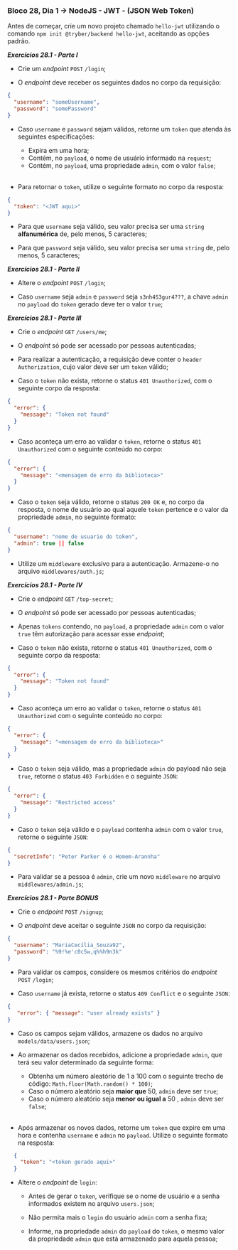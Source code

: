 ### Bloco 28, Dia 1 -> NodeJS - JWT - (JSON Web Token)

Antes de começar, crie um novo projeto chamado `hello-jwt` utilizando o comando `npm init @tryber/backend hello-jwt`, aceitando as opções padrão.

_**Exercícios 28.1 - Parte I**_

 - Crie um _endpoint_ `POST` `/login`;

 - O _endpoint_ deve receber os seguintes dados no corpo da requisição:

```json
{
  "username": "someUsername",
  "password": "somePassword"
}
```

 - Caso `username` e `password` sejam válidos, retorne um `token` que atenda às seguintes especificações:
   - Expira em uma hora;
   - Contém, no `payload`, o nome de usuário informado na `request`;
   - Contém, no `payload`, uma propriedade `admin`, com o valor `false`;
<br><br>

 - Para retornar o `token`, utilize o seguinte formato no corpo da resposta:

```json
{
  "token": "<JWT aqui>"
}
```

 - Para que `username` seja válido, seu valor precisa ser uma `string` **alfanumérica** de, pelo menos, 5 caracteres;

 - Para que `password` seja válido, seu valor precisa ser uma `string` de, pelo menos, 5 caracteres;


_**Exercícios 28.1 - Parte II**_

 - Altere o _endpoint_ `POST` `/login`;

 - Caso `username` seja `admin` e `password` seja `s3nh4S3gur4???`, a chave `admin` no `payload` do `token` gerado deve ter o valor `true`;


_**Exercícios 28.1 - Parte III**_

 - Crie o _endpoint_ `GET` `/users/me`;

 - O _endpoint_ só pode ser acessado por pessoas autenticadas;

 - Para realizar a autenticação, a requisição deve conter o `header` `Authorization`, cujo valor deve ser um `token` válido;

 - Caso o `token` não exista, retorne o status `401 Unauthorized`, com o seguinte corpo da resposta:

```json
{
  "error": {
    "message": "Token not found"
  }
}
```

 - Caso aconteça um erro ao validar o `token`, retorne o status `401 Unauthorized` com o seguinte conteúdo no corpo:

```json
{
  "error": {
    "message": "<mensagem de erro da biblioteca>"
  }
}
```

 - Caso o `token` seja válido, retorne o status `200 OK` e, no corpo da resposta, o nome de usuário ao qual aquele `token` pertence e o valor da propriedade `admin`, no seguinte formato:

```json
{
  "username": "nome de usuario do token",
  "admin": true || false
}
```

 - Utilize um `middleware` exclusivo para a autenticação. Armazene-o no arquivo `middlewares/auth.js`;


_**Exercícios 28.1 - Parte IV**_

 - Crie o _endpoint_ `GET` `/top-secret`;

 - O _endpoint_ só pode ser acessado por pessoas autenticadas;

 - Apenas `tokens` contendo, no `payload`, a propriedade `admin` com o valor `true` têm autorização para acessar esse _endpoint_;

 - Caso o `token` não exista, retorne o status `401 Unauthorized`, com o seguinte corpo da resposta:

```json
{
  "error": {
    "message": "Token not found"
  }
}
```

 - Caso aconteça um erro ao validar o `token`, retorne o status `401 Unauthorized` com o seguinte conteúdo no corpo:

```json
{
  "error": {
    "message": "<mensagem de erro da biblioteca>"
  }
}
```

 - Caso o `token` seja válido, mas a propriedade `admin` do payload não seja `true`, retorne o status `403 Forbidden` e o seguinte `JSON`:

```json
{
  "error": {
    "message": "Restricted access"
  }
}
```

 - Caso o `token` seja válido e o `payload` contenha `admin` com o valor `true`, retorne o seguinte `JSON`:

```json
{
  "secretInfo": "Peter Parker é o Homem-Arannha"
}
```

 - Para validar se a pessoa é `admin`, crie um novo `middleware` no arquivo `middlewares/admin.js`;


_**Exercícios 28.1 - Parte BONUS**_

 - Crie o _endpoint_ `POST` `/signup`;

 - O _endpoint_ deve aceitar o seguinte `JSON` no corpo da requisição:

```json
{
  "username": "MariaCecília_Souza92",
  "password": "%9!%e'c0c5w,q%%h9n3k"
}
```

 - Para validar os campos, considere os mesmos critérios do _endpoint_ `POST` `/login`;

 - Caso `username` já exista, retorne o status `409 Conflict` e o seguinte `JSON`:

```json
{
   "error": { "message": "user already exists" }
}
```

 - Caso os campos sejam válidos, armazene os dados no arquivo `models/data/users.json`;

 - Ao armazenar os dados recebidos, adicione a propriedade `admin`, que terá seu valor determinado da seguinte forma:
   - Obtenha um número aleatório de 1 a 100 com o seguinte trecho de código: `Math.floor(Math.random() * 100)`;
   - Caso o número aleatório seja **maior que** 50, `admin` deve ser `true`;
   - Caso o número aleatório seja **menor ou igual a** 50 , `admin` deve ser `false`;
<br><br>

 - Após armazenar os novos dados, retorne um `token` que expire em uma hora e contenha `username` e `admin` no `payload`. Utilize o seguinte formato na resposta:

```json
  {
    "token": "<token gerado aqui>"
  }
```

 - Altere o _endpoint_ de `login`:
   - Antes de gerar o `token`, verifique se o nome de usuário e a senha informados existem no arquivo `users.json`;

   - Não permita mais o `login` do usuário `admin` com a senha fixa;

   - Informe, na propriedade `admin` do `payload` do `token`, o mesmo valor da propriedade `admin` que está armazenado para aquela pessoa;
